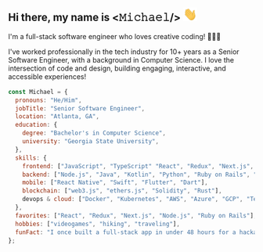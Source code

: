 ## Hi there, my name is <𝙼𝚒𝚌𝚑𝚊𝚎𝚕/> <img src="https://github.com/kaylakremer/kaylakremer/blob/master/images/hi.gif" width="28px" height="28px" alt="waving hand" />
I'm a full-stack software engineer who loves creative coding! 👩🏼‍💻
<br />

I've worked professionally in the tech industry for 10+ years as a Senior Software Engineer, with a background in Computer Science. I love the intersection of code and design, building engaging, interactive, and accessible experiences!

```javascript
const Michael = {
  pronouns: "He/Him",
  jobTitle: "Senior Software Engineer",
  location: "Atlanta, GA",
  education: {
    degree: "Bachelor's in Computer Science",
    university: "Georgia State University",
  },
  skills: {
    frontend: ["JavaScript", "TypeScript" "React", "Redux", "Next.js", "Angular", "NgRx", "Tailwind CSS", "MUI"],
    backend: ["Node.js", "Java", "Kotlin", "Python", "Ruby on Rails", "Go"],
    mobile: ["React Native", "Swift", "Flutter", "Dart"],
    blockchain: ["web3.js", "ethers.js", "Solidity", "Rust"],
    devops & cloud: ["Docker", "Kubernetes", "AWS", "Azure", "GCP", "Terraform"]
  },
  favorites: ["React", "Redux", "Next.js", "Node.js", "Ruby on Rails"], 
  hobbies: ["videogames", "hiking", "traveling"],
  funFact: "I once built a full-stack app in under 48 hours for a hackathon!"
};
```

